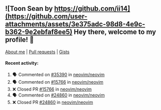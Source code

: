 ## ![Toon Sean by https://github.com/ii14](https://github.com/user-attachments/assets/3e375adc-98d8-4e9c-b362-9e2ebfaf8ee5) Hey there, welcome to my profile! 👋

[About me](https://seandewar.github.io/)
 | [Pull requests](https://github.com/search?p=1&q=author%3Aseandewar+is%3Apr)
 | [Gists](https://gist.github.com/seandewar)

#### Recent activity:

<!--START_SECTION:activity-->
1. 🗣 Commented on [#35390](https://github.com/neovim/neovim/issues/35390#issuecomment-3201051258) in [neovim/neovim](https://github.com/neovim/neovim)
2. 🗣 Commented on [#15766](https://github.com/neovim/neovim/pull/15766#issuecomment-3196822700) in [neovim/neovim](https://github.com/neovim/neovim)
3. ❌ Closed PR [#15766](https://github.com/neovim/neovim/pull/15766) in [neovim/neovim](https://github.com/neovim/neovim)
4. 🗣 Commented on [#24860](https://github.com/neovim/neovim/pull/24860#issuecomment-3196770019) in [neovim/neovim](https://github.com/neovim/neovim)
5. ❌ Closed PR [#24860](https://github.com/neovim/neovim/pull/24860) in [neovim/neovim](https://github.com/neovim/neovim)
<!--END_SECTION:activity-->
